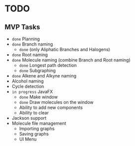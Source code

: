 # TODO

## MVP Tasks
* `done` Planning
* `done` Branch naming
  * `done` (only Aliphatic Branches and Halogens)
* `done` Root naming
* `done` Molecule naming (combine Branch and Root naming)
  * `done` Longest path detection
  * `done` Subgraphing
* `done` Alkene and Alkyne naming
* Alcohol naming
* Cycle detection
* `in progress` JavaFX
  * `done` Make window
  * `done` Draw molecules on the window
  * Ability to add new components
  * Ability to clear
* Jackson support
* Molecule file management
  * Importing graphs
  * Saving graphs
  * UI Menu